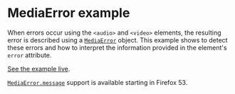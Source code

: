 # MediaError example

When errors occur using the <code>&lt;audio&gt;</code> and <code>&lt;video&gt;</code> elements, the resulting error is described using a <code>[MediaError](https://developer.mozilla.org/en-US/docs/Web/API/MediaError)</code> object. This example shows to detect these errors and how to interpret the information provided in the element's <code>error</code> attribute.

[See the example live](https://mdn.github.io/dom-examples/media/mediaerror/).

<code>[MediaError.message](https://developer.mozilla.org/en-US/docs/Web/API/MediaError/message)</code> support is available starting in Firefox 53.
